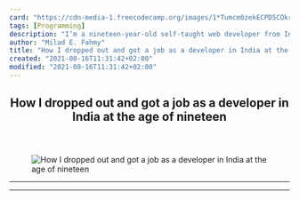 ```yaml
---
card: "https://cdn-media-1.freecodecamp.org/images/1*Tumcm0zekECPD5COkrqVig.jpeg"
tags: [Programming]
description: "I’m a nineteen-year-old self-taught web developer from India."
author: "Milad E. Fahmy"
title: "How I dropped out and got a job as a developer in India at the age of nineteen"
created: "2021-08-16T11:31:42+02:00"
modified: "2021-08-16T11:31:42+02:00"
---
```

<div class="site-wrapper">
<main id="site-main" class="site-main outer">
<div class="inner">
<article class="post-full post tag-programming tag-web-development tag-coding tag-jobs tag-technology ">
<header class="post-full-header">
<h1 class="post-full-title">How I dropped out and got a job as a developer in India at the age of nineteen</h1>
</header>
<figure class="post-full-image">
<picture>
<source media="(max-width: 700px)" sizes="1px" srcset="data:image/gif;base64,R0lGODlhAQABAIAAAAAAAP///yH5BAEAAAAALAAAAAABAAEAAAIBRAA7 1w">
<source media="(min-width: 701px)" sizes="(max-width: 800px) 400px,
(max-width: 1170px) 700px,
1400px" srcset="https://cdn-media-1.freecodecamp.org/images/1*Tumcm0zekECPD5COkrqVig.jpeg 300w,
https://cdn-media-1.freecodecamp.org/images/1*Tumcm0zekECPD5COkrqVig.jpeg 600w,
https://cdn-media-1.freecodecamp.org/images/1*Tumcm0zekECPD5COkrqVig.jpeg 1000w,
https://cdn-media-1.freecodecamp.org/images/1*Tumcm0zekECPD5COkrqVig.jpeg 2000w">
<img onerror="this.style.display='none'" src="https://cdn-media-1.freecodecamp.org/images/1*Tumcm0zekECPD5COkrqVig.jpeg" alt="How I dropped out and got a job as a developer in India at the age of nineteen">
</picture>
</figure>
<section class="post-full-content">
<div class="post-content">
</div>
<hr>
<hr>
</section>
</article>
</div>
</main>
</div>
<!-- Google Tag Manager (noscript) -->
<!-- End Google Tag Manager (noscript) -->

